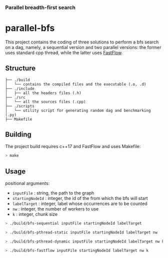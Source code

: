 ### Parallel breadth-first search
# parallel-bfs
This project contains the coding of three solutions to perform a bfs search on a dag, namely, a sequential version and two parallel versions: the former uses standard cpp thread, while the latter uses [FastFlow](https://github.com/fastflow/fastflow).

## Structure
```
├── ./build
│   └── contains the compiled files and the executable (.o, .d)
├── ./include
│   ├── all the headers files (.h)
├── ./src
│   └── all the sources files (.cpp)
├── ./scripts
│   └── utility script for generating random dag and benchmarking (.py)
├── Makefile
```
## Building

The project build requires c++17 and FastFlow and uses Makefile:

``` bash
> make
```

## Usage
positional arguments:
- `inputFile` : string, the path to the graph
- `startingNodeId` : integer, the id of the from which the bfs will start
- `labelTarget` : integer, label whose occurrences are to be counted
- `nw` : integer, the number of workers to use
- `k` : integer, chunk size

``` bash
> ./build/bfs-sequential inputFile startingNodeId labelTarget
```
``` bash
> ./build/bfs-pthread-static inputFile startingNodeId labelTarget nw
```
``` bash
> ./build/bfs-pthread-dynamic inputFile startingNodeId labelTarget nw k
```
``` bash
> ./build/bfs-fastflow inputFile startingNodeId labelTarget nw k
```